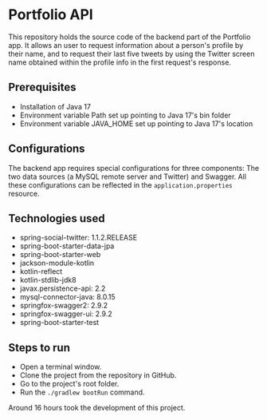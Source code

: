 # Portfolio API

This repository holds the source code of the backend part of the Portfolio app. It allows an user to request information about a person's profile by their name, and to request their last five tweets by using the Twitter screen name obtained within the profile info in the first request's response.

## Prerequisites

+ Installation of Java 17
+ Environment variable Path set up pointing to Java 17's bin folder
+ Environment variable JAVA_HOME set up pointing to Java 17's location

## Configurations

The backend app requires special configurations for three components: The two data sources (a MySQL remote server and Twitter) and Swagger.
All these configurations can be reflected in the `application.properties` resource.

## Technologies used

+ spring-social-twitter: 1.1.2.RELEASE
+ spring-boot-starter-data-jpa
+ spring-boot-starter-web
+ jackson-module-kotlin
+ kotlin-reflect
+ kotlin-stdlib-jdk8
+ javax.persistence-api: 2.2
+ mysql-connector-java: 8.0.15
+ springfox-swagger2: 2.9.2
+ springfox-swagger-ui: 2.9.2
+ spring-boot-starter-test

## Steps to run

+ Open a terminal window.
+ Clone the project from the repository in GitHub.
+ Go to the project's root folder.
+ Run the `./gradlew bootRun` command.

Around 16 hours took the development of this project. 